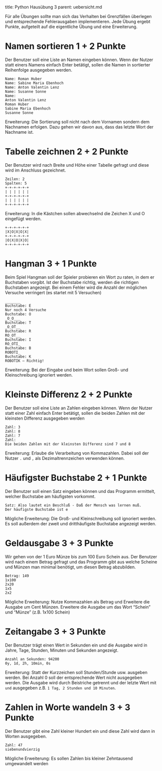 title: Python Hausübung 3
parent: uebersicht.md

Für alle Übungen sollte man sich das Verhalten bei Grenzfällen überlegen und entsprechende Fehlerausgaben implementieren. Jede Übung ergebt Punkte, aufgeteilt auf die eigentliche Übung und eine Erweiterung.

# Namen sortieren <span class="tag is-rounded is-info">1 + 2 Punkte</span>
Der Benutzer soll eine Liste an Namen eingeben können. Wenn der Nutzer statt einers Namens einfach Enter betätigt, sollen die Namen in sortierter Reihenfolge ausgegeben werden.

```
Name: Roman Huber
Name: Sabine Maria Ebenhoch
Name: Anton Valentin Lenz
Name: Susanne Sonne
Name:
Anton Valentin Lenz
Roman Huber
Sabine Maria Ebenhoch
Susanne Sonne
```

Erweiterung: Die Sortierung soll nicht nach dem Vornamen sondern dem Nachnamen erfolgen. Dazu gehen wir davon aus, dass das letzte Wort der Nachname ist.

# Tabelle zeichnen <span class="tag is-rounded is-info">2 + 2 Punkte</span>
Der Benutzer wird nach Breite und Höhe einer Tabelle gefragt und diese wird im Anschluss gezeichnet.

```
Zeilen: 2
Spalten: 5
+-+-+-+-+-+
| | | | | |
+-+-+-+-+-+
| | | | | |
+-+-+-+-+-+
```

Erweiterung: In die Kästchen sollen abwechselnd die Zeichen X und O eingefügt werden.
```
+-+-+-+-+-+
|X|O|X|O|X|
+-+-+-+-+-+
|O|X|O|X|O|
+-+-+-+-+-+
```

# Hangman <span class="tag is-rounded is-info">3 + 1 Punkte</span>
Beim Spiel Hangman soll der Spieler probieren ein Wort zu raten, in dem er Buchstaben vorgibt. Ist der Buchstabe richtig, werden die richtigen Buchstaben angezeigt. Bei einem Fehler wird die Anzahl der möglichen Versuche verringert (es startet mit 5 Versuchen)

```
_______
Buchstabe: E
Nur noch 4 Versuche
Buchstabe: O
_O_O___
Buchstabe: T
_O_OT__
Buchstabe: R
RO_OT__
Buchstabe: I
RO_OTI_
Buchstabe: B
ROBOTI_
Buchstabe: K
ROBOTIK – Richtig!
```

Erweiterung: Bei der Eingabe und beim Wort sollen Groß- und Kleinschreibung ignoriert werden.

# Kleinste Differenz <span class="tag is-rounded is-info">2 + 2 Punkte</span>
Der Benutzer soll eine Liste an Zahlen eingeben können. Wenn der Nutzer statt einer Zahl einfach Enter betätigt, sollen die beiden Zahlen mit der kleinsten Differenz ausgegeben werden

```
Zahl: 3
Zahl: 8
Zahl: 7
Zahl:
Die beiden Zahlen mit der kleinsten Differenz sind 7 und 8
```

Erweiterung: Erlaube die Verarbeitung von Kommazahlen. Dabei soll der Nutzer `.` und `,` als Dezimaltrennzeichen verwenden können.

# Häufigster Buchstabe <span class="tag is-rounded is-info">2 + 1 Punkte</span>
Der Benutzer soll einen Satz eingeben können und das Programm ermittelt, welcher Buchstabe am häufigsten vorkommt.

```
Satz: Also lautet ein Beschluß - Daß der Mensch was lernen muß.
Der häufigste Buchstabe ist e
```

Mögliche Erweiterung: Die Groß- und Kleinschreibung soll ignoriert werden. Es soll außerdem der zweit und dritthäufigste Buchstabe angezeigt werden.

# Geldausgabe <span class="tag is-rounded is-info">3 + 3 Punkte</span>
Wir gehen von der 1 Euro Münze bis zum 100 Euro Schein aus. Der Benutzer wird nach einem Betrag gefragt und das Programm gibt aus welche Scheine und Münzen man minimal benötigt, um diesen Betrag abzubilden.

```
Betrag: 149
1x100
2x20
1x5
2x2
```

Mögliche Erweiterung: Nutze Kommazahlen als Betrag und Erweitere die Ausgabe um Cent Münzen. Erweitere die Ausgabe um das Wort “Schein” und “Münze” (z.B. 1x100 Schein)

# Zeitangabe <span class="tag is-rounded is-info">3 + 3 Punkte</span>
Der Benutzer trägt einen Wert in Sekunden ein und die Ausgabe wird in Jahre, Tage, Stunden, Minuten und Sekunden angezeigt.

```
Anzahl an Sekunden: 94200
0y, 1d, 2h, 10min, 0s
```

Erweiterung: Statt der Kurzzeichen soll Stunden/Stunde usw. ausgeben werden. Bei Anzahl 0 soll der entsprechende Wert nicht ausgegeben werden. Die Ausgabe wird durch Beistriche getrennt und der letzte Wert mit ` und ` ausgegeben z.B. `1 Tag, 2 Stunden und 10 Minuten`.

# Zahlen in Worte wandeln <span class="tag is-rounded is-info">3 + 3 Punkte</span>
Der Benutzer gibt eine Zahl kleiner Hundert ein und diese Zahl wird dann in Worten ausgegeben.

```
Zahl: 47
siebenundvierzig
```

Mögliche Erweiterung: Es sollen Zahlen bis kleiner Zehntausend umgewandelt werden